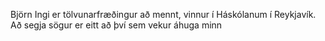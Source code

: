 Björn Ingi er tölvunarfræðingur að mennt, vinnur í Háskólanum í Reykjavík.
Að segja sögur er eitt að því sem vekur áhuga minn
